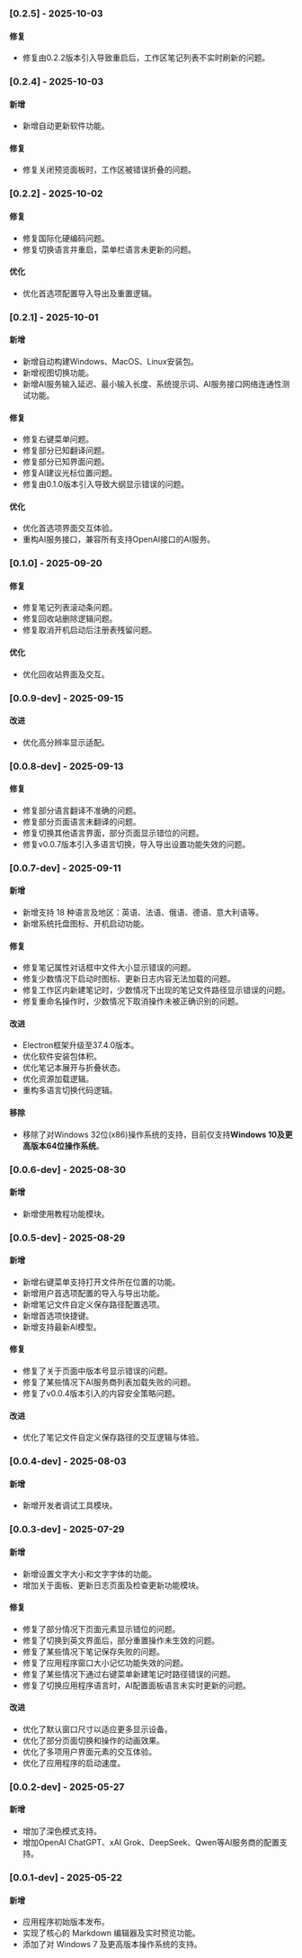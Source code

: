### [0.2.5] - 2025-10-03
#### 修复
- 修复由0.2.2版本引入导致重启后，工作区笔记列表不实时刷新的问题。

### [0.2.4] - 2025-10-03
#### 新增
- 新增自动更新软件功能。
#### 修复
- 修复关闭预览面板时，工作区被错误折叠的问题。

### [0.2.2] - 2025-10-02
#### 修复
- 修复国际化硬编码问题。
- 修复切换语言并重启，菜单栏语言未更新的问题。
#### 优化
- 优化首选项配置导入导出及重置逻辑。

### [0.2.1] - 2025-10-01
#### 新增
- 新增自动构建Windows、MacOS、Linux安装包。
- 新增视图切换功能。
- 新增AI服务输入延迟、最小输入长度、系统提示词、AI服务接口网络连通性测试功能。
#### 修复
- 修复右键菜单问题。
- 修复部分已知翻译问题。
- 修复部分已知界面问题。
- 修复AI建议光标位置问题。
- 修复由0.1.0版本引入导致大纲显示错误的问题。
#### 优化
- 优化首选项界面交互体验。
- 重构AI服务接口，兼容所有支持OpenAI接口的AI服务。

### [0.1.0] - 2025-09-20
#### 修复
- 修复笔记列表滚动条问题。
- 修复回收站删除逻辑问题。
- 修复取消开机启动后注册表残留问题。
#### 优化
- 优化回收站界面及交互。

### [0.0.9-dev] - 2025-09-15
#### 改进
- 优化高分辨率显示适配。

### [0.0.8-dev] - 2025-09-13
#### 修复
- 修复部分语言翻译不准确的问题。
- 修复部分页面语言未翻译的问题。
- 修复切换其他语言界面，部分页面显示错位的问题。
- 修复v0.0.7版本引入多语言切换，导入导出设置功能失效的问题。

### [0.0.7-dev] - 2025-09-11
#### 新增
- 新增支持 18 种语言及地区：英语、法语、俄语、德语、意大利语等。
- 新增系统托盘图标、开机启动功能。
#### 修复
- 修复笔记属性对话框中文件大小显示错误的问题。
- 修复少数情况下启动时图标、更新日志内容无法加载的问题。
- 修复工作区内新建笔记时，少数情况下出现的笔记文件路径显示错误的问题。
- 修复重命名操作时，少数情况下取消操作未被正确识别的问题。
#### 改进
- Electron框架升级至37.4.0版本。
- 优化软件安装包体积。
- 优化笔记本展开与折叠状态。
- 优化资源加载逻辑。
- 重构多语言切换代码逻辑。
#### 移除
- 移除了对Windows 32位(x86)操作系统的支持，目前仅支持**Windows 10及更高版本64位操作系统**。

### [0.0.6-dev] - 2025-08-30
#### 新增
- 新增使用教程功能模块。

### [0.0.5-dev] - 2025-08-29
#### 新增
- 新增右键菜单支持打开文件所在位置的功能。
- 新增用户首选项配置的导入与导出功能。
- 新增笔记文件自定义保存路径配置选项。
- 新增首选项快捷键。
- 新增支持最新AI模型。
#### 修复
- 修复了关于页面中版本号显示错误的问题。
- 修复了某些情况下AI服务商列表加载失败的问题。
- 修复了v0.0.4版本引入的内容安全策略问题。
#### 改进
- 优化了笔记文件自定义保存路径的交互逻辑与体验。

### [0.0.4-dev] - 2025-08-03
#### 新增
- 新增开发者调试工具模块。

### [0.0.3-dev] - 2025-07-29
#### 新增
- 新增设置文字大小和文字字体的功能。
- 增加关于面板、更新日志页面及检查更新功能模块。
#### 修复
- 修复了部分情况下页面元素显示错位的问题。
- 修复了切换到英文界面后，部分重置操作未生效的问题。
- 修复了某些情况下笔记保存失败的问题。
- 修复了应用程序窗口大小记忆功能失效的问题。
- 修复了某些情况下通过右键菜单新建笔记时路径错误的问题。
- 修复了切换应用程序语言时，AI配置面板语言未实时更新的问题。
#### 改进
- 优化了默认窗口尺寸以适应更多显示设备。
- 优化了部分页面切换和操作的动画效果。
- 优化了多项用户界面元素的交互体验。
- 优化了应用程序的启动速度。

### [0.0.2-dev] - 2025-05-27
#### 新增
- 增加了深色模式支持。
- 增加OpenAI ChatGPT、xAI Grok、DeepSeek、Qwen等AI服务商的配置支持。

### [0.0.1-dev] - 2025-05-22
#### 新增
- 应用程序初始版本发布。
- 实现了核心的 Markdown 编辑器及实时预览功能。
- 添加了对 Windows 7 及更高版本操作系统的支持。